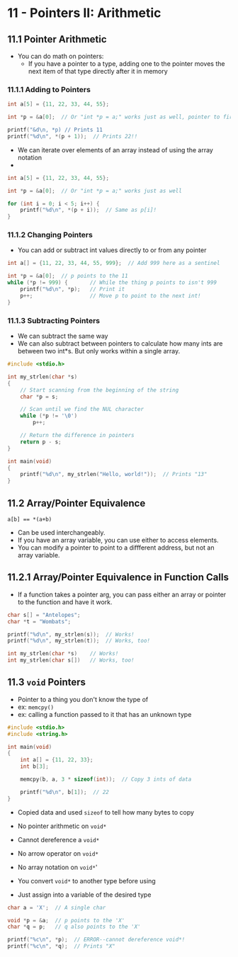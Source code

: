 # 11 - Pointers II: Arithmetic

## 11.1 Pointer Arithmetic

- You can do math on pointers:
  - If you have a pointer to a type, adding one to the pointer moves the next item of that type directly after it in memory
  
### 11.1.1 Adding to Pointers

```c
int a[5] = {11, 22, 33, 44, 55};

int *p = &a[0];  // Or "int *p = a;" works just as well, pointer to first elem in array

printf("&d\n, *p) // Prints 11
printf("%d\n", *(p + 1));  // Prints 22!!
```

- We can iterate over elements of an array instead of using the array notation
-

```c
int a[5] = {11, 22, 33, 44, 55};

int *p = &a[0];  // Or "int *p = a;" works just as well

for (int i = 0; i < 5; i++) {
    printf("%d\n", *(p + i));  // Same as p[i]!
}
```

### 11.1.2 Changing Pointers

- You can add or subtract int values directly to or from any pointer

```c
int a[] = {11, 22, 33, 44, 55, 999};  // Add 999 here as a sentinel

int *p = &a[0];  // p points to the 11
while (*p != 999) {       // While the thing p points to isn't 999
    printf("%d\n", *p);   // Print it
    p++;                  // Move p to point to the next int!
}
```

### 11.1.3 Subtracting Pointers

- We can subtract the same way
- We can also subtract between pointers to calculate how many ints are between two int*s. But only works within a single array.

```c
#include <stdio.h>

int my_strlen(char *s)
{
    // Start scanning from the beginning of the string
    char *p = s;

    // Scan until we find the NUL character
    while (*p != '\0')
        p++;

    // Return the difference in pointers
    return p - s;
}

int main(void)
{
    printf("%d\n", my_strlen("Hello, world!"));  // Prints "13"
}
```

## 11.2 Array/Pointer Equivalence

`a[b] == *(a+b)`

- Can be used interchangeably.
- If you have an array variable, you can use either to access elements.
- You can modify a pointer to point to a diffferent address, but not an array variable.

## 11.2.1 Array/Pointer Equivalence in Function Calls

- If a function takes a pointer arg, you can pass either an array or pointer to the function and have it work.

```c
char s[] = "Antelopes";
char *t = "Wombats";

printf("%d\n", my_strlen(s));  // Works!
printf("%d\n", my_strlen(t));  // Works, too!
```

```c
int my_strlen(char *s)    // Works!
int my_strlen(char s[])   // Works, too!
```

## 11.3 `void` Pointers

- Pointer to a thing you don't know the type of
- ex: `memcpy()`
- ex: calling a function passed to it that has an unknown type

```c
#include <stdio.h>
#include <string.h>

int main(void)
{
    int a[] = {11, 22, 33};
    int b[3];

    memcpy(b, a, 3 * sizeof(int));  // Copy 3 ints of data

    printf("%d\n", b[1]);  // 22
}
```

- Copied data and used `sizeof` to tell how many bytes to copy
- No pointer arithmetic on `void*`
- Cannot dereference a `void*`
- No arrow operator on `void*`
- No array notation on `void*`'

- You convert `void*` to another type before using
- Just assign into a variable of the desired type

```c
char a = 'X';  // A single char

void *p = &a;  // p points to the 'X'
char *q = p;   // q also points to the 'X'

printf("%c\n", *p);  // ERROR--cannot dereference void*!
printf("%c\n", *q);  // Prints "X"
```
